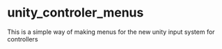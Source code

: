 # unity_controler_menus
This is a simple way of making menus for the new unity input system for controllers 
